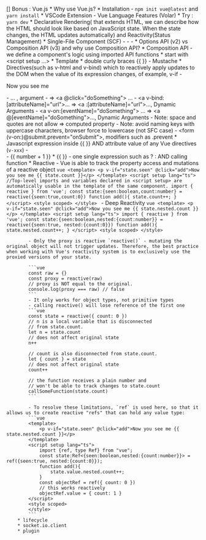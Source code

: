[] Bonus : Vue.js
        * Why use Vue.js?
        * Installation - `npm init vue@latest` and `yarn install`
        * VSCode Extension - Vue Language Features (Volar)
        * Try : `yarn dev`
        * Declarative Rendering(<template></template> that extends HTML, we can describe how the HTML should look like based on JavaScript state. When the state changes, the HTML updates automatically) and Reactivity(Status Management)
        * Single-File Component (SCF) 
            - <template></template>
            - <script setup lang="ts"></script>
            - <style scoped></style>
        * Options API (v2) vs Composition API (v3) and why use Composition API?
        * Composition API - we define a component's logic using imported API functions
        * start with <script setup ...></script>
        * Template
            * double curly braces {{ }} - Mustache
            * Directives(such as v-html and v-bind) which to reactively apply updates to the DOM when the value of its expression changes, of example, v-if
                - <p v-if="seen">Now you see me</p>
                - <a v-bind:href="url"> ... </a>, argument
                - <a v-on:click="doSomething"></a> => <a @click="doSomething"> ... </a>
                - <a v-bind:[attributeName]="url">...</a> => <a :[attributeName]="url">...</a>, Dynamic Arguments
                - <a v-on:[eventName]="doSomething"> ... </a> => <a @[eventName]="doSomething">...</a>, Dynamic Arguments
                - Note: space and quotes are not allow => computed property
                - Note: avoid naming keys with uppercase characters, browser force to lowercase (not SFC case)
                - <form (v-on:)@submit.prevent="onSubmit"></form>, modifiers such as .prevent
            * Javascript expression inside {{ }} AND attribute value of any Vue directives (`v-xxx`)
                - <div :id="`list-${id}`"></div>
                - {{ number + 1 }}
            * {{ }} - one single expression such as ? : AND calling function
        * Reactive
            - Vue is able to track the property access and mutations of a reactive object
            ```vue
            <template>
                <p v-if="state.seen" @click="add">Now you see me {{ state.count }}</p>
            </template>
            <script setup lang="ts">
                //Top-level imports and variables declared in <script setup> are automatically usable in the template of the same component.
                import { reactive } from 'vue';
                const state:{seen:boolean,count:number} = reactive({seen:true,count:0})
                function add(){
                    state.count++;
                }
            </script>
            <style scoped>
            </style>
            ```
            - Deep Reactivity
            ```vue
            <template>
                <p v-if="state.seen" @click="add">Now you see me {{ state.nested.count }}</p>
            </template>
            <script setup lang="ts">
                import { reactive } from 'vue';
                const state:{seen:boolean,nested:{count:number}} = reactive({seen:true, nested:{count:0}})
                function add(){
                    state.nested.count++;
                }
            </script>
            <style scoped>
            </style>
            ```

            - Only the proxy is reactive `reactive()` - mutating the original object will not trigger updates. Therefore, the best practice when working with Vue's reactivity system is to exclusively use the proxied versions of your state.

            ```vue
            const raw = {}
            const proxy = reactive(raw)
            // proxy is NOT equal to the original.
            console.log(proxy === raw) // false
            ```
            - It only works for object types, not primitive types 
            - calling reactive() will lose reference of the first one
            ```vue
            const state = reactive({ count: 0 })
            // n is a local variable that is disconnected
            // from state.count.
            let n = state.count
            // does not affect original state
            n++

            // count is also disconnected from state.count.
            let { count } = state
            // does not affect original state
            count++

            // the function receives a plain number and
            // won't be able to track changes to state.count
            callSomeFunction(state.count)
            ```

            - To resolve these limitations, `ref` is used here, so that it allows us to create reactive "refs" that can hold any value type:
            ```vue
            <template>
                <p v-if="state.seen" @click="add">Now you see me {{ state.nested.count }}</p>
            </template>
            <script setup lang="ts">
                import {ref, type Ref} from "vue";
                const state:Ref<{seen:boolean,nested:{count:number}}> = ref({seen:true, nested:{count:0}});
                function add(){
                    state.value.nested.count++;
                }
                const objectRef = ref({ count: 0 })
                // this works reactively
                objectRef.value = { count: 1 }
            </script>
            <style scoped>
            </style>
            ```
        * lifecycle
        * socket.io.client
        * plugin